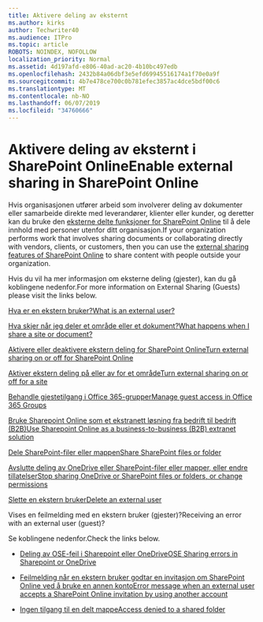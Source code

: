 ```yaml
---
title: Aktivere deling av eksternt
ms.author: kirks
author: Techwriter40
ms.audience: ITPro
ms.topic: article
ROBOTS: NOINDEX, NOFOLLOW
localization_priority: Normal
ms.assetid: 4d197afd-e806-40ad-ac20-4b10bc497edb
ms.openlocfilehash: 2432b84a06dbf3e5efd69945516174a1f70e0a9f
ms.sourcegitcommit: 4b7e478ce700c0b781efec3857ac4dce5bdf00c6
ms.translationtype: MT
ms.contentlocale: nb-NO
ms.lasthandoff: 06/07/2019
ms.locfileid: "34760666"
---
```

# <a name="enable-external-sharing-in-sharepoint-online"></a><span data-ttu-id="4cd72-102">Aktivere deling av eksternt i SharePoint Online</span><span class="sxs-lookup"><span data-stu-id="4cd72-102">Enable external sharing in SharePoint Online</span></span>

<span data-ttu-id="4cd72-103">Hvis organisasjonen utfører arbeid som involverer deling av dokumenter eller samarbeide direkte med leverandører, klienter eller kunder, og deretter kan du bruke den [eksterne delte funksjoner for SharePoint Online](https://docs.microsoft.com/sharepoint/external-sharing-overview) til å dele innhold med personer utenfor ditt organisasjon.</span><span class="sxs-lookup"><span data-stu-id="4cd72-103">If your organization performs work that involves sharing documents or collaborating directly with vendors, clients, or customers, then you can use the [external sharing features of SharePoint Online](https://docs.microsoft.com/sharepoint/external-sharing-overview) to share content with people outside your organization.</span></span>

<span data-ttu-id="4cd72-104">Hvis du vil ha mer informasjon om eksterne deling (gjester), kan du gå koblingene nedenfor.</span><span class="sxs-lookup"><span data-stu-id="4cd72-104">For more information on External Sharing (Guests) please visit the links below.</span></span>

[<span data-ttu-id="4cd72-105">Hva er en ekstern bruker?</span><span class="sxs-lookup"><span data-stu-id="4cd72-105">What is an external user?</span></span>](https://docs.microsoft.com/sharepoint/external-sharing-overview#what-is-an-external-user)

[<span data-ttu-id="4cd72-106">Hva skjer når jeg deler et område eller et dokument?</span><span class="sxs-lookup"><span data-stu-id="4cd72-106">What happens when I share a site or document?</span></span>](https://docs.microsoft.com/sharepoint/external-sharing-overview#what-happens-when-i-share-a-site-or-document)

[<span data-ttu-id="4cd72-107">Aktivere eller deaktivere ekstern deling for SharePoint Online</span><span class="sxs-lookup"><span data-stu-id="4cd72-107">Turn external sharing on or off for SharePoint Online</span></span>](https://docs.microsoft.com/sharepoint/turn-external-sharing-on-or-off)

[<span data-ttu-id="4cd72-108">Aktiver ekstern deling på eller av for et område</span><span class="sxs-lookup"><span data-stu-id="4cd72-108">Turn external sharing on or off for a site</span></span>](https://docs.microsoft.com/sharepoint/change-external-sharing-site)

[<span data-ttu-id="4cd72-109">Behandle gjestetilgang i Office 365-grupper</span><span class="sxs-lookup"><span data-stu-id="4cd72-109">Manage guest access in Office 365 Groups</span></span>](https://docs.microsoft.com/office365/admin/create-groups/manage-guest-access-in-groups?view=o365-worldwide)

[<span data-ttu-id="4cd72-110">Bruke Sharepoint Online som et ekstranett løsning fra bedrift til bedrift (B2B)</span><span class="sxs-lookup"><span data-stu-id="4cd72-110">Use Sharepoint Online as a business-to-business (B2B) extranet solution</span></span>](https://docs.microsoft.com/sharepoint/create-b2b-extranet)

[<span data-ttu-id="4cd72-111">Dele SharePoint-filer eller mappen</span><span class="sxs-lookup"><span data-stu-id="4cd72-111">Share SharePoint files or folder</span></span>](https://support.office.com/article/share-sharepoint-files-or-folders-1fe37332-0f9a-4719-970e-d2578da4941c)

[<span data-ttu-id="4cd72-112">Avslutte deling av OneDrive eller SharePoint-filer eller mapper, eller endre tillatelser</span><span class="sxs-lookup"><span data-stu-id="4cd72-112">Stop sharing OneDrive or SharePoint files or folders, or change permissions</span></span>](https://support.office.com/article/stop-sharing-onedrive-or-sharepoint-files-or-folders-or-change-permissions-0a36470f-d7fe-40a0-bd74-0ac6c1e13323?ui=en-US&amp;rs=en-US&amp;ad=US)

[<span data-ttu-id="4cd72-113">Slette en ekstern bruker</span><span class="sxs-lookup"><span data-stu-id="4cd72-113">Delete an external user</span></span>](https://docs.microsoft.com/sharepoint/remove-users#delete-a-guest-from-the-microsoft-365-admin-center)

<span data-ttu-id="4cd72-114">Vises en feilmelding med en ekstern bruker (gjester)?</span><span class="sxs-lookup"><span data-stu-id="4cd72-114">Receiving an error with an external user (guest)?</span></span>

<span data-ttu-id="4cd72-115">Se koblingene nedenfor.</span><span class="sxs-lookup"><span data-stu-id="4cd72-115">Check the links below.</span></span> 

- [<span data-ttu-id="4cd72-116">Deling av OSE-feil i Sharepoint eller OneDrive</span><span class="sxs-lookup"><span data-stu-id="4cd72-116">OSE Sharing errors in Sharepoint or OneDrive</span></span>](https://docs.microsoft.com/sharepoint/sharepoint-onedrive-error-message)

- [<span data-ttu-id="4cd72-117">Feilmelding når en ekstern bruker godtar en invitasjon om SharePoint Online ved å bruke en annen konto</span><span class="sxs-lookup"><span data-stu-id="4cd72-117">Error message when an external user accepts a SharePoint Online invitation by using another account</span></span>](https://support.office.com/article/Error-message-when-an-external-user-accepts-a-SharePoint-Online-invitation-by-using-another-account-f0d34413-ea7c-42c7-a485-c4e5d421e5f0)

- [<span data-ttu-id="4cd72-118">Ingen tilgang til en delt mappe</span><span class="sxs-lookup"><span data-stu-id="4cd72-118">Access denied to a shared folder</span></span>](https://support.office.com/client/d678b57a-53ad-4414-9423-d8726a0c532f)
